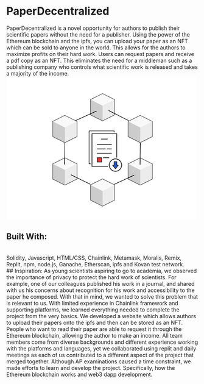 # PaperDecentralized
PaperDecentralized is a novel opportunity for authors to publish their scientific papers without the need for a publisher. Using the power of the Ethereum blockchain and the ipfs, you can upload your paper as an NFT which can be sold to anyone in the world. This allows for the authors to maximize profits on their hard work. Users can request papers and receive a pdf copy as an NFT. This eliminates the need for a middleman such as a publishing company who controls what scientific work is released and takes a majority of the income.
<br />
<img src="/Logo.png" alt="Logo" width=500/>
<br />
## Built With:
<br />
Solidity, Javascript, HTML/CSS, Chainlink, Metamask, Moralis, Remix, Replit, npm, node.js, Ganache, Etherscan, ipfs and Kovan test network.
<br />
## Inspiration:
As young scientists aspiring to go to academia, we observed the importance of privacy to protect the hard work of scientists. For example, one of our colleagues published his work in a journal, and shared with us his concerns about recognition for his work and accessibility to the paper he composed. With that in mind, we wanted to solve this problem that is relevant to us. With limited experience in Chainlink framework and supporting platforms, we learned everything needed to complete the project from the very basics. We developed a website which allows authors to upload their papers onto the ipfs and then can be stored as an NFT. People who want to read their paper are able to request it through the Ethereum blockchain, allowing the author to make an income. All team members come from diverse backgrounds and different experience working with the platforms and languages, yet we collaborated using replit and daily meetings as each of us contributed to a different aspect of the project that merged together. Although AP examinations caused a time constraint, we made efforts to learn and develop the project. Specifically, how the Ethereum blockchain works and web3 dapp development.

